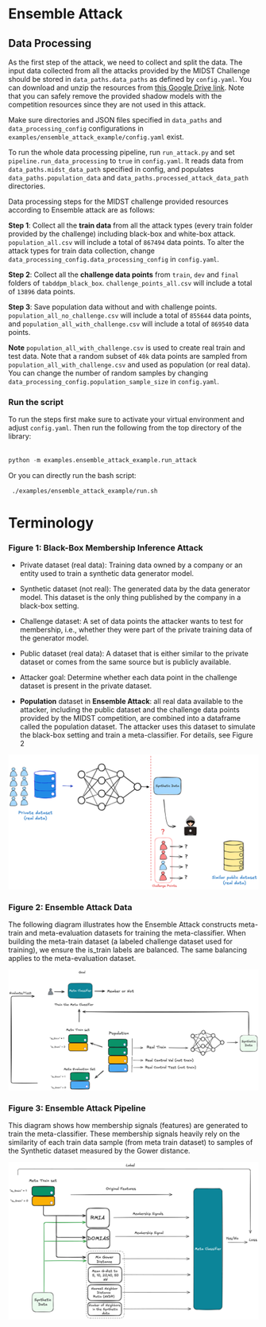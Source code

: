 # Ensemble Attack

## Data Processing
As the first step of the attack, we need to collect and split the data. The input data collected from all the attacks provided by the MIDST Challenge should be stored in `data_paths.data_paths` as defined by `config.yaml`. You can download and unzip the resources from [this Google Drive link](https://drive.google.com/drive/folders/1rmJ_E6IzG25eCL3foYAb2jVmAstXktJ1?usp=drive_link). Note that you can safely remove the provided shadow models with the competition resources since they are not used in this attack.

Make sure directories and JSON files specified in `data_paths` and  `data_processing_config` configurations in `examples/ensemble_attack_example/config.yaml` exist.

To run the whole data processing pipeline, run `run_attack.py` and set `pipeline.run_data_processing` to `true` in `config.yaml`. It reads data from `data_paths.midst_data_path` specified in config, and populates `data_paths.population_data` and `data_paths.processed_attack_data_path` directories.

Data processing steps for the MIDST challenge provided resources according to Ensemble attack are as follows:

**Step 1**:
Collect all the **train data** from all the attack types (every train folder provided by the challenge) including black-box and white-box attack. `population_all.csv` will include a total of `867494` data points. To alter the attack types for train data collection, change `data_processing_config.data_processing_config` in `config.yaml`.

**Step 2**:
 Collect all the **challenge data points** from `train`, `dev` and `final` folders of `tabddpm_black_box`.  `challenge_points_all.csv` will include a total of `13896` data points.

**Step 3**:
 Save population data without and with challenge points. `population_all_no_challenge.csv` will include a total of `855644` data points, and `population_all_with_challenge.csv` will include a total of `869540` data points.

**Note**
`population_all_with_challenge.csv` is used to create real train and test data. Note that a random subset of `40k` data points are sampled from `population_all_with_challenge.csv` and used as population (or real data). You can change the number of random samples by changing `data_processing_config.population_sample_size` in `config.yaml`.

### Run the script
To run the steps first make sure to activate your virtual environment and adjust `config.yaml`. Then run the following from the top directory of the library:


```python

python -m examples.ensemble_attack_example.run_attack

```

Or you can directly run the bash script:

```bash
 ./examples/ensemble_attack_example/run.sh
```


# Terminology

### Figure 1: Black-Box Membership Inference Attack
- Private dataset (real data): Training data owned by a company or an entity used to train a synthetic data generator model.

- Synthetic dataset (not real): The generated data by the data generator model. This dataset is the only thing published by the company in a black-box setting.

- Challenge dataset: A set of data points the attacker wants to test for membership, i.e., whether they were part of the private training data of the generator model.

- Public dataset (real data): A dataset that is either similar to the private dataset or comes from the same source but is publicly available.

- Attacker goal: Determine whether each data point in the challenge dataset is present in the private dataset.

- **Population** dataset in **Ensemble Attack**: all real data available to the attacker, including the public dataset and the challenge data points provided by the MIDST competition, are combined into a dataframe called the population dataset. The attacker uses this dataset to simulate the black-box setting and train a meta-classifier. For details, see Figure 2

![Membership Inference Attack Diagram](readme_images/membership_inference.png)


### Figure 2: Ensemble Attack Data
The following diagram illustrates how the Ensemble Attack constructs meta-train and meta-evaluation datasets for training the meta-classifier.
When building the meta-train dataset (a labeled challenge dataset used for training), we ensure the is_train labels are balanced. The same balancing applies to the meta-evaluation dataset.

![Ensemble Attack Data Diagram](readme_images/ensemble_attack_data.png)


### Figure 3: Ensemble Attack Pipeline
This diagram shows how membership signals (features) are generated to train the meta-classifier. These membership signals heavily rely on the similarity of each train data sample (from meta train dataset) to samples of the Synthetic dataset measured by the Gower distance.

![Ensemble Attack Pipeline Diagram](readme_images/ensemble_pipeline.png)
